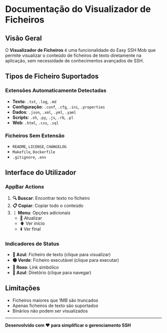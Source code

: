 # Documentação do Visualizador de Ficheiros

## Visão Geral

O **Visualizador de Ficheiros** é uma funcionalidade do Easy SSH Mob que permite 
visualizar o conteúdo de ficheiros de texto diretamente na aplicação, sem 
necessidade de conhecimentos avançados de SSH.

## Tipos de Ficheiro Suportados

### Extensões Automaticamente Detectadas

- **Texto**: `.txt`, `.log`, `.md`
- **Configuração**: `.conf`, `.cfg`, `.ini`, `.properties`
- **Dados**: `.json`, `.xml`, `.yml`, `.yaml`
- **Scripts**: `.sh`, `.py`, `.js`, `.rb`, `.pl`
- **Web**: `.html`, `.css`, `.sql`

### Ficheiros Sem Extensão

- `README`, `LICENSE`, `CHANGELOG`
- `Makefile`, `Dockerfile`
- `.gitignore`, `.env`

## Interface do Utilizador

### AppBar Actions

1. **🔍 Buscar**: Encontrar texto no ficheiro
2. **📋 Copiar**: Copiar todo o conteúdo
3. **⋮ Menu**: Opções adicionais
   - 🔄 Atualizar
   - ⬆️ Ver início
   - ⬇️ Ver final

### Indicadores de Status

- **🔵 Azul**: Ficheiro de texto (clique para visualizar)
- **🟢 Verde**: Ficheiro executável (clique para executar)
- **🔗 Roxo**: Link simbólico
- **📁 Azul**: Diretório (clique para navegar)

## Limitações

- Ficheiros maiores que 1MB são truncados
- Apenas ficheiros de texto são suportados
- Binários não podem ser visualizados

---

**Desenvolvido com ❤️ para simplificar o gerenciamento SSH**

